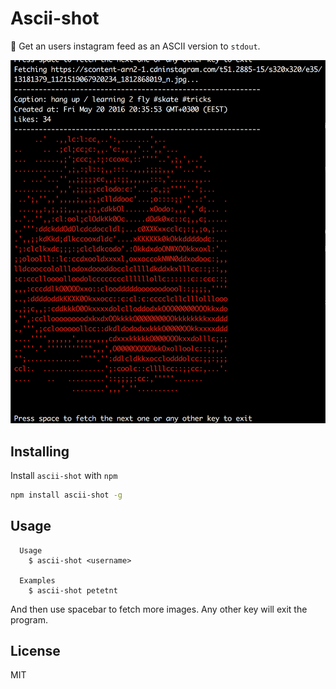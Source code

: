 # Ascii-shot

:rainbow: Get an users instagram feed as an ASCII version to `stdout`.

![Ascii-shot](./assets/example.png)

## Installing

Install `ascii-shot` with `npm`

``` bash
npm install ascii-shot -g
```

## Usage

```
  Usage
    $ ascii-shot <username>

  Examples
    $ ascii-shot petetnt
```

And then use spacebar to fetch more images. Any other key will exit the program.

## License
MIT